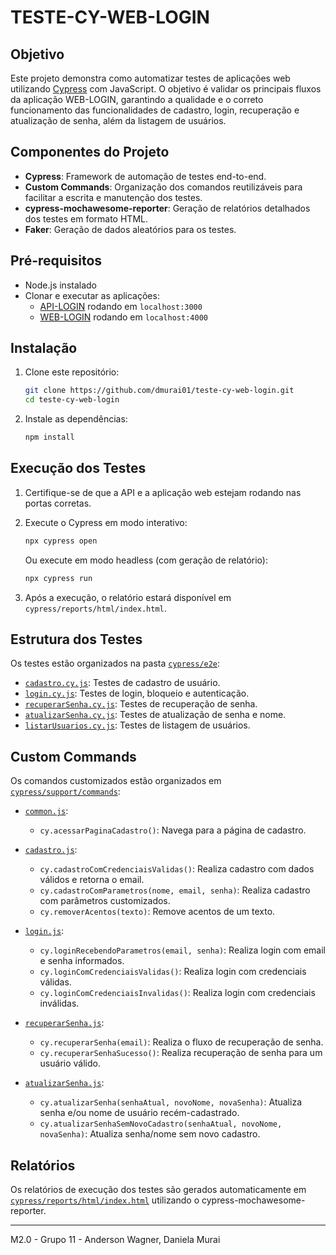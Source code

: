 # TESTE-CY-WEB-LOGIN

## Objetivo
Este projeto demonstra como automatizar testes de aplicações web utilizando [Cypress](https://www.cypress.io/) com JavaScript. O objetivo é validar os principais fluxos da aplicação WEB-LOGIN, garantindo a qualidade e o correto funcionamento das funcionalidades de cadastro, login, recuperação e atualização de senha, além da listagem de usuários.

## Componentes do Projeto
- **Cypress**: Framework de automação de testes end-to-end.
- **Custom Commands**: Organização dos comandos reutilizáveis para facilitar a escrita e manutenção dos testes.
- **cypress-mochawesome-reporter**: Geração de relatórios detalhados dos testes em formato HTML.
- **Faker**: Geração de dados aleatórios para os testes.

## Pré-requisitos
- Node.js instalado
- Clonar e executar as aplicações:
  - [API-LOGIN](https://github.com/dmurai01/api-login) rodando em `localhost:3000`
  - [WEB-LOGIN](https://github.com/dmurai01/web-login) rodando em `localhost:4000`

## Instalação
1. Clone este repositório:
   ```sh
   git clone https://github.com/dmurai01/teste-cy-web-login.git
   cd teste-cy-web-login
   ```

2. Instale as dependências:
   ```sh
   npm install
   ```

## Execução dos Testes
1. Certifique-se de que a API e a aplicação web estejam rodando nas portas corretas.
2. Execute o Cypress em modo interativo:
   ```sh
   npx cypress open
   ```
   Ou execute em modo headless (com geração de relatório):
   ```sh
   npx cypress run
   ```

3. Após a execução, o relatório estará disponível em `cypress/reports/html/index.html`.

## Estrutura dos Testes
Os testes estão organizados na pasta [`cypress/e2e`](cypress/e2e):

- [`cadastro.cy.js`](cypress/e2e/cadastro.cy.js): Testes de cadastro de usuário.
- [`login.cy.js`](cypress/e2e/login.cy.js): Testes de login, bloqueio e autenticação.
- [`recuperarSenha.cy.js`](cypress/e2e/recuperarSenha.cy.js): Testes de recuperação de senha.
- [`atualizarSenha.cy.js`](cypress/e2e/atualizarSenha.cy.js): Testes de atualização de senha e nome.
- [`listarUsuarios.cy.js`](cypress/e2e/listarUsuarios.cy.js): Testes de listagem de usuários.

## Custom Commands
Os comandos customizados estão organizados em [`cypress/support/commands`](cypress/support/commands):

- [`common.js`](cypress/support/commands/common.js):  
  - `cy.acessarPaginaCadastro()`: Navega para a página de cadastro.

- [`cadastro.js`](cypress/support/commands/cadastro.js):  
  - `cy.cadastroComCredenciaisValidas()`: Realiza cadastro com dados válidos e retorna o email.
  - `cy.cadastroComParametros(nome, email, senha)`: Realiza cadastro com parâmetros customizados.
  - `cy.removerAcentos(texto)`: Remove acentos de um texto.

- [`login.js`](cypress/support/commands/login.js):  
  - `cy.loginRecebendoParametros(email, senha)`: Realiza login com email e senha informados.
  - `cy.loginComCredenciaisValidas()`: Realiza login com credenciais válidas.
  - `cy.loginComCredenciaisInvalidas()`: Realiza login com credenciais inválidas.

- [`recuperarSenha.js`](cypress/support/commands/recuperarSenha.js):  
  - `cy.recuperarSenha(email)`: Realiza o fluxo de recuperação de senha.
  - `cy.recuperarSenhaSucesso()`: Realiza recuperação de senha para um usuário válido.

- [`atualizarSenha.js`](cypress/support/commands/atualizarSenha.js):  
  - `cy.atualizarSenha(senhaAtual, novoNome, novaSenha)`: Atualiza senha e/ou nome de usuário recém-cadastrado.
  - `cy.atualizarSenhaSemNovoCadastro(senhaAtual, novoNome, novaSenha)`: Atualiza senha/nome sem novo cadastro.

## Relatórios
Os relatórios de execução dos testes são gerados automaticamente em [`cypress/reports/html/index.html`](cypress/reports/html/index.html) utilizando o cypress-mochawesome-reporter.

---

M2.0 - Grupo 11 - Anderson Wagner, Daniela Murai